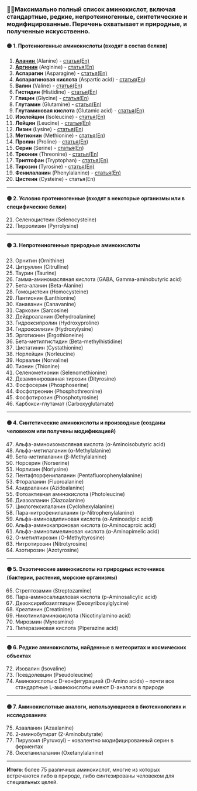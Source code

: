 ### 🧚‍♂️Максимально полный список аминокислот, включая стандартные, редкие, непротеиногенные, синтетические и модифицированные. Перечень охватывает и природные, и полученные искусственно.

#### 🟡 1. Протеиногенные аминокислоты (входят в состав белков)

1. [**Аланин** ](Аланин.md)(Alanine)  - [статья(En)](https://storm.genie.stanford.edu/article/alanine-1146711)
2. **[Аргинин](Аргинин.md)** (Arginine)  - [статья(En)](https://storm.genie.stanford.edu/article/arginine-1146749)
3. **Аспарагин** (Asparagine)  - [статья(En)](https://storm.genie.stanford.edu/article/asparagine-1146852)
4. **Аспарагиновая кислота** (Aspartic acid)  - [статья(En](https://storm.genie.stanford.edu/article/aspartic-acid-1147096))
5. **Валин** (Valine)  - [статья(En](https://storm.genie.stanford.edu/article/valine-1147161))
6. **Гистидин** (Histidine)  - [статья(En](https://storm.genie.stanford.edu/article/histidine-1147214))
7. **Глицин** (Glycine)  - [статья(En](https://storm.genie.stanford.edu/article/glycine-1147231))
8. **Глутамин** (Glutamine)  - [статья(En](https://storm.genie.stanford.edu/article/glutamine-1149680))
9. **Глутаминовая кислота** (Glutamic acid)  - [статья(En)](https://storm.genie.stanford.edu/article/glutamic-acid-1149685)
10. **Изолейцин** (Isoleucine)  - [статья(En)](https://storm.genie.stanford.edu/article/isoleucine-1150289)
11. **Лейцин** (Leucine)  - [статья(En)](https://storm.genie.stanford.edu/article/leucine-1150295)
12. **Лизин** (Lysine)  - [статья(En](https://storm.genie.stanford.edu/article/lysine-1150414))
13. **Метионин** (Methionine)  - [статья(En](https://storm.genie.stanford.edu/article/methionine-1150727))
14. **Пролин** (Proline)  - [статья(En](https://storm.genie.stanford.edu/article/proline-1150733))
15. **Серин** (Serine)  - [статья(En](https://storm.genie.stanford.edu/article/serine-1153083))
16. **Треонин** (Threonine)  - [статья(En](https://storm.genie.stanford.edu/article/threonine-1153090))
17. **Триптофан** (Tryptophan)  - [статья(En)](https://storm.genie.stanford.edu/article/tryptophan-1153095)
18. **Тирозин** (Tyrosine) - [статья(En)](https://storm.genie.stanford.edu/article/tyrosine-1153269)
19. **Фенилаланин** (Phenylalanine) - [статья(En)](https://storm.genie.stanford.edu/article/phenylalanine-1153321)
20. **Цистеин** (Cysteine) - статья(En)

---

#### 🟡 2. Условно протеиногенные (входят в некоторые организмы или в специфические белки)

21. Селеноцистеин (Selenocysteine)
22. Пирролизин (Pyrrolysine)

---

#### 🟡 3. Непротеиногенные природные аминокислоты

23. Орнитин (Ornithine)
24. Цитруллин (Citrulline)
25. Таурин (Taurine)
26. Гамма-аминомасляная кислота (GABA, Gamma-aminobutyric acid)
27. Бета-аланин (Beta-Alanine)
28. Гомоцистеин (Homocysteine)
29. Лантионин (Lanthionine)
30. Канаванин (Canavanine)
31. Саркозин (Sarcosine)
32. Дейдроаланин (Dehydroalanine)
33. Гидроксипролин (Hydroxyproline)
34. Гидроксилизин (Hydroxylysine)
35. Эрготионин (Ergothioneine)
36. Бета-метилгистидин (Beta-methylhistidine)
37. Цистатинин (Cystathionine)
38. Норлейцин (Norleucine)
39. Норвалин (Norvaline)
40. Тионин (Thionine)
41. Селенометионин (Selenomethionine)
42. Дезаминированная тирозин (Dityrosine)
43. Фосфосерин (Phosphoserine)
44. Фосфотреонин (Phosphothreonine)
45. Фосфотирозин (Phosphotyrosine)
46. Карбокси-глутамат (Carboxyglutamate)

---

#### 🟡 4. Синтетические аминокислоты и производные (созданы человеком или получены модификацией)

47. Альфа-аминоизомасляная кислота (α-Aminoisobutyric acid)
48. Альфа-метилаланин (α-Methylalanine)
49. Бета-метилаланин (β-Methylalanine)
50. Норсерин (Norserine)
51. Норлизин (Norlysine)
52. Пентафторфенилаланин (Pentafluorophenylalanine)
53. Фтораланин (Fluoroalanine)
54. Азидоаланин (Azidoalanine)
55. Фотоактивная аминокислота (Photoleucine)
56. Диазоаланин (Diazoalanine)
57. Циклогексилаланин (Cyclohexylalanine)
58. Пара-нитрофенилаланин (p-Nitrophenylalanine)
59. Альфа-аминоадипиновая кислота (α-Aminoadipic acid)
60. Альфа-аминокапроновая кислота (α-Aminocaproic acid)
61. Альфа-аминопимелиновая кислота (α-Aminopimelic acid)
62. О-метилтирозин (O-Methyltyrosine)
63. Нитротирозин (Nitrotyrosine)
64. Азотирозин (Azotyrosine)

---

#### 🟡 5. Экзотические аминокислоты из природных источников (бактерии, растения, морские организмы)

65. Стрептозамин (Streptozamine)
66. Пара-аминосалициловая кислота (p-Aminosalicylic acid)
67. Дезоксирибозилглицин (Deoxyribosylglycine)
68. Креатинин (Creatinine)
69. Никотиниламинокислота (Nicotinylamino acid)
70. Мирозмин (Myrosmine)
71. Пиперазиновая кислота (Piperazine acid)

---

#### 🟡 6. Редкие аминокислоты, найденные в метеоритах и космических объектах

72. Изовалин (Isovaline)
73. Псевдолевцин (Pseudoleucine)
74. Аминокислоты с D-конфигурацией (D-Amino acids) – почти все стандартные L-аминокислоты имеют D-аналоги в природе

---

#### 🟡 7. Аминокислотные аналоги, использующиеся в биотехнологиях и исследованиях

75. Азааланин (Azaalanine)
76. 2-аминобутират (2-Aminobutyrate)
77. Пирувоил (Pyruvoyl) – ковалентно модифицированный серин в ферментах
78. Оксетанилаланин (Oxetanylalanine)

---

**Итого**: более 75 различных аминокислот, многие из которых встречаются либо в природе, либо синтезированы человеком для специальных целей.
